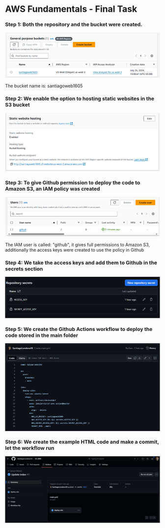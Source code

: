 <h1>AWS Fundamentals - Final Task</h1>
<h3>Step 1: Both the repository and the bucket were created.</h3>

![Bucket created](images/image_S3.png)
<p>The bucket name is: santiagoweb1605</p>

<h3>Step 2: We enable the option to hosting static websites in the S3 bucket</h3>

![Bucket created](images/image_web.png)

<h3>Step 3: To give Github permission to deploy the code to Amazon S3, an IAM policy was created</h3>

![IAM created](images/image.png)
<p>The IAM user is called: "github", it gives full permissions to Amazon S3, additionally the access keys were created to use the policy in Github</p>

<h3>Step 4: We take the access keys and add them to Github in the secrets section</h3>

![Secret section](images/image_secret.png)

<h3>Step 5: We create the Github Actions workflow to deploy the code stored in the main folder</h3>

![Workflow](images/image_yml.png)

<h3>Step 6: We create the example HTML code and make a commit, let the workflow run</h3>

![Workflow in action](images/image_action.png)
